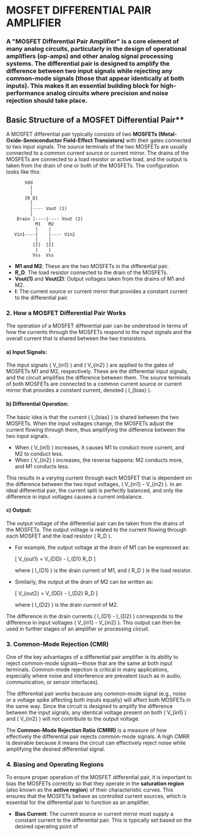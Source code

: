 # MOSFET DIFFERENTIAL PAIR AMPLIFIER
### A "MOSFET Differential Pair Amplifier" is a core element of many analog circuits, particularly in the design of operational amplifiers (op-amps) and other analog signal processing systems. The differential pair is designed to amplify the difference between two input signals while rejecting any common-mode signals (those that appear identically at both inputs). This makes it an essential building block for high-performance analog circuits where precision and noise rejection should take place.

## Basic Structure of a MOSFET Differential Pair**

A MOSFET differential pair typically consists of two **MOSFETs (Metal-Oxide-Semiconductor Field-Effect Transistors)** with their gates connected to two input signals. The source terminals of the two MOSFETs are usually connected to a common current source or current mirror. The drains of the MOSFETs are connected to a load resistor or active load, and the output is taken from the drain of one or both of the MOSFETs. The configuration looks like this:

```
       Vdd
         |
         |
       [R_D]
         |
         |---- Vout (1)
         |
    Drain |----|---- Vout (2)
           M1   M2
           |    |
   Vin1----|    |---- Vin2
           |    |
          [I]  [I]
           |    |
          Vss  Vss
```

- **M1 and M2**: These are the two MOSFETs in the differential pair.
- **R_D**: The load resistor connected to the drain of the MOSFETs.
- **Vout(1)** and **Vout(2)**: Output voltages taken from the drains of M1 and M2.
- **I**: The current source or current mirror that provides a constant current to the differential pair.

### 2. **How a MOSFET Differential Pair Works**

The operation of a MOSFET differential pair can be understood in terms of how the currents through the MOSFETs respond to the input signals and the overall current that is shared between the two transistors.

#### a) **Input Signals**:

The input signals \( V_{in1} \) and \( V_{in2} \) are applied to the gates of MOSFETs M1 and M2, respectively. These are the differential input signals, and the circuit amplifies the difference between them. The source terminals of both MOSFETs are connected to a common current source or current mirror that provides a constant current, denoted \( I_{bias} \).

#### b) **Differential Operation**:

The basic idea is that the current \( I_{bias} \) is shared between the two MOSFETs. When the input voltages change, the MOSFETs adjust the current flowing through them, thus amplifying the difference between the two input signals.

- When \( V_{in1} \) increases, it causes M1 to conduct more current, and M2 to conduct less.
- When \( V_{in2} \) increases, the reverse happens: M2 conducts more, and M1 conducts less.

This results in a varying current through each MOSFET that is dependent on the difference between the two input voltages, \( V_{in1} - V_{in2} \). In an ideal differential pair, the current split is perfectly balanced, and only the difference in input voltages causes a current imbalance.

#### c) **Output**:

The output voltage of the differential pair can be taken from the drains of the MOSFETs. The output voltage is related to the current flowing through each MOSFET and the load resistor \( R_D \).

- For example, the output voltage at the drain of M1 can be expressed as:
  
  \[
  V_{out1} = V_{DD} - I_{D1} R_D
  \]
  
  where \( I_{D1} \) is the drain current of M1, and \( R_D \) is the load resistor.

- Similarly, the output at the drain of M2 can be written as:
  
  \[
  V_{out2} = V_{DD} - I_{D2} R_D
  \]
  
  where \( I_{D2} \) is the drain current of M2.

The difference in the drain currents \( I_{D1} - I_{D2} \) corresponds to the difference in input voltages \( V_{in1} - V_{in2} \). This output can then be used in further stages of an amplifier or processing circuit.

### 3. **Common-Mode Rejection (CMR)**

One of the key advantages of a differential pair amplifier is its ability to reject common-mode signals—those that are the same at both input terminals. Common-mode rejection is critical in many applications, especially where noise and interference are prevalent (such as in audio, communication, or sensor interfaces).

The differential pair works because any common-mode signal (e.g., noise or a voltage spike affecting both inputs equally) will affect both MOSFETs in the same way. Since the circuit is designed to amplify the difference between the input signals, any identical voltage present on both \( V_{in1} \) and \( V_{in2} \) will not contribute to the output voltage.

The **Common-Mode Rejection Ratio (CMRR)** is a measure of how effectively the differential pair rejects common-mode signals. A high CMRR is desirable because it means the circuit can effectively reject noise while amplifying the desired differential signal.

### 4. **Biasing and Operating Regions**

To ensure proper operation of the MOSFET differential pair, it is important to bias the MOSFETs correctly so that they operate in the **saturation region** (also known as the **active region**) of their characteristic curves. This ensures that the MOSFETs behave as controlled current sources, which is essential for the differential pair to function as an amplifier.

- **Bias Current**: The current source or current mirror must supply a constant current to the differential pair. This is typically set based on the desired operating point of
